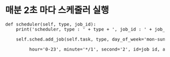 # 매분 2초 마다 스케줄러 실행
<pre>
def scheduler(self, type, job_id): 
    print('scheduler, type : ' + type + ', job_id : ' + job_id) <br>
    self.sched.add_job(self.task, type, day_of_week='mon-sun', \ <br>
         hour='0-23', minute='*/1', second='2', id=job_id, args=(type, job_id))
</pre>		 
